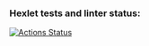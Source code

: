 ### Hexlet tests and linter status:
[![Actions Status](https://github.com/Hisun0/frontend-project-44/workflows/hexlet-check/badge.svg)](https://github.com/Hisun0/frontend-project-44/actions)